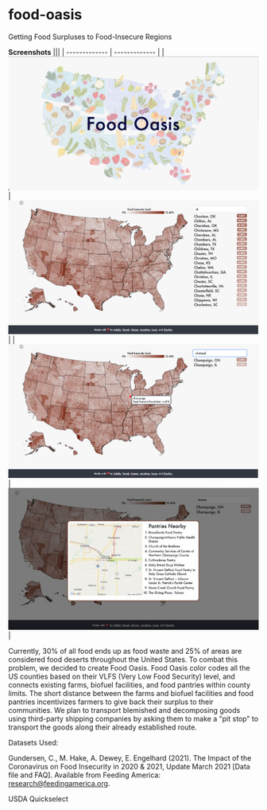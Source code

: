 # food-oasis
Getting Food Surpluses to Food-Insecure Regions

**Screenshots**
|||
| ------------- | ------------- |
| ![Home](https://github.com/imathur1/food-oasis/blob/main/screenshots/img1.png)  | ![Standing](https://github.com/imathur1/food-oasis/blob/main/screenshots/img2.png)  |
| ![Play](https://github.com/imathur1/food-oasis/blob/main/screenshots/img3.png)  | ![Data](https://github.com/imathur1/food-oasis/blob/main/screenshots/img4.jpeg) |

Currently, 30% of all food ends up as food waste and 25% of areas are considered food deserts throughout the United States. To combat this problem, we decided to create Food Oasis. Food Oasis color codes all the US counties based on their VLFS (Very Low Food Security) level, and connects existing farms, biofuel facilities, and food pantries within county limits. The short distance between the farms and biofuel facilities and food pantries incentivizes farmers to give back their surplus to their communities. We plan to transport blemished and decomposing goods using third-party shipping companies by asking them to make a "pit stop" to transport the goods along their already established route.

Datasets Used:

Gundersen, C., M. Hake, A. Dewey, E. Engelhard (2021). The Impact of the Coronavirus on Food Insecurity in 2020 & 2021, Update March 2021 [Data file and FAQ]. Available from Feeding America: research@feedingamerica.org. 

USDA Quickselect
